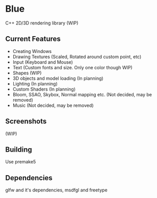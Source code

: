 # Blue
C++ 2D/3D rendering library (WIP)

## Current Features

- Creating Windows
- Drawing Textures (Scaled, Rotated around custom point, etc)
- Input (Keyboard and Mouse)
- Text (Custom fonts and size. Only one color though WIP)
- Shapes (WIP)
- 3D objects and model loading (In planning)
- Lighting (In planning)
- Custom Shaders (In planning)
- Bloom, SSAO, Skybox, Normal mapping etc. (Not decided, may be removed)
- Music (Not decided, may be removed)


## Screenshots

(WIP)

## Building

Use premake5

## Dependencies

glfw and it's dependencies, msdfgl and freetype
